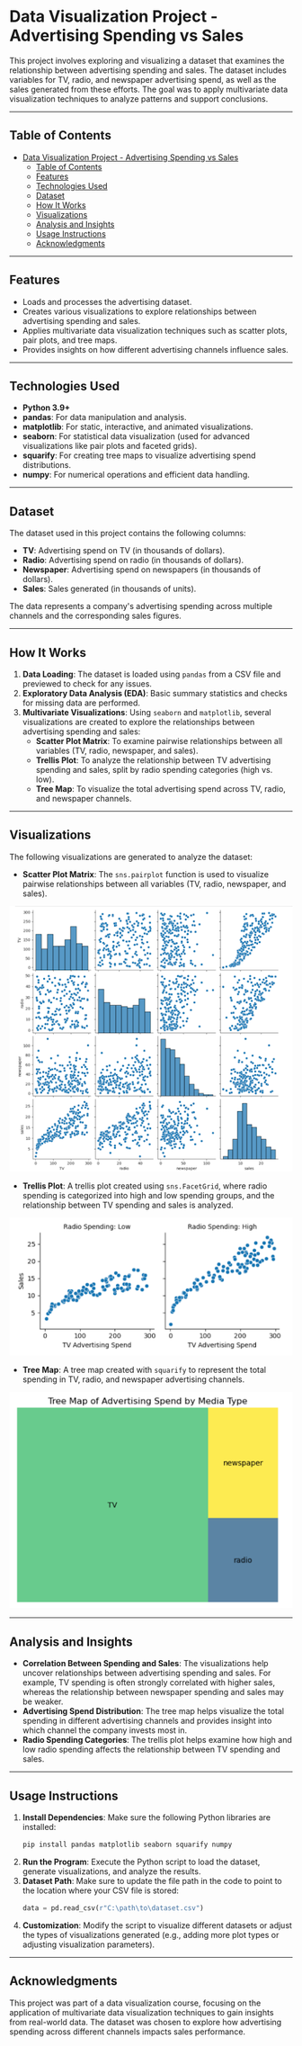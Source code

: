 # Data Visualization Project - Advertising Spending vs Sales

This project involves exploring and visualizing a dataset that examines the relationship between advertising spending and sales. The dataset includes variables for TV, radio, and newspaper advertising spend, as well as the sales generated from these efforts. The goal was to apply multivariate data visualization techniques to analyze patterns and support conclusions.

---

## Table of Contents
- [Data Visualization Project - Advertising Spending vs Sales](#data-visualization-project---advertising-spending-vs-sales)
  - [Table of Contents](#table-of-contents)
  - [Features](#features)
  - [Technologies Used](#technologies-used)
  - [Dataset](#dataset)
  - [How It Works](#how-it-works)
  - [Visualizations](#visualizations)
  - [Analysis and Insights](#analysis-and-insights)
  - [Usage Instructions](#usage-instructions)
  - [Acknowledgments](#acknowledgments)

---

## Features
- Loads and processes the advertising dataset.
- Creates various visualizations to explore relationships between advertising spending and sales.
- Applies multivariate data visualization techniques such as scatter plots, pair plots, and tree maps.
- Provides insights on how different advertising channels influence sales.

---

## Technologies Used
- **Python 3.9+**
- **pandas**: For data manipulation and analysis.
- **matplotlib**: For static, interactive, and animated visualizations.
- **seaborn**: For statistical data visualization (used for advanced visualizations like pair plots and faceted grids).
- **squarify**: For creating tree maps to visualize advertising spend distributions.
- **numpy**: For numerical operations and efficient data handling.

---

## Dataset
The dataset used in this project contains the following columns:
- **TV**: Advertising spend on TV (in thousands of dollars).
- **Radio**: Advertising spend on radio (in thousands of dollars).
- **Newspaper**: Advertising spend on newspapers (in thousands of dollars).
- **Sales**: Sales generated (in thousands of units).

The data represents a company's advertising spending across multiple channels and the corresponding sales figures.

---

## How It Works
1. **Data Loading**: The dataset is loaded using `pandas` from a CSV file and previewed to check for any issues.
2. **Exploratory Data Analysis (EDA)**: Basic summary statistics and checks for missing data are performed.
3. **Multivariate Visualizations**: Using `seaborn` and `matplotlib`, several visualizations are created to explore the relationships between advertising spending and sales:
   - **Scatter Plot Matrix**: To examine pairwise relationships between all variables (TV, radio, newspaper, and sales).
   - **Trellis Plot**: To analyze the relationship between TV advertising spending and sales, split by radio spending categories (high vs. low).
   - **Tree Map**: To visualize the total advertising spend across TV, radio, and newspaper channels.

---

## Visualizations
The following visualizations are generated to analyze the dataset:

- **Scatter Plot Matrix**: The `sns.pairplot` function is used to visualize pairwise relationships between all variables (TV, radio, newspaper, and sales).

![](./images/scatter-plot-matrix.png)

- **Trellis Plot**: A trellis plot created using `sns.FacetGrid`, where radio spending is categorized into high and low spending groups, and the relationship between TV spending and sales is analyzed.

![](./images/trellis-plot.png)

- **Tree Map**: A tree map created with `squarify` to represent the total spending in TV, radio, and newspaper advertising channels.

![](./images/tree-map.png)

---

## Analysis and Insights
- **Correlation Between Spending and Sales**: The visualizations help uncover relationships between advertising spending and sales. For example, TV spending is often strongly correlated with higher sales, whereas the relationship between newspaper spending and sales may be weaker.
- **Advertising Spend Distribution**: The tree map helps visualize the total spending in different advertising channels and provides insight into which channel the company invests most in.
- **Radio Spending Categories**: The trellis plot helps examine how high and low radio spending affects the relationship between TV spending and sales.

---

## Usage Instructions

1. **Install Dependencies**: Make sure the following Python libraries are installed:
   ```bash
   pip install pandas matplotlib seaborn squarify numpy
   ```
2. **Run the Program**: Execute the Python script to load the dataset, generate visualizations, and analyze the results.
3. **Dataset Path**: Make sure to update the file path in the code to point to the location where your CSV file is stored:
    ```python
    data = pd.read_csv(r"C:\path\to\dataset.csv")
    ```
4. **Customization**: Modify the script to visualize different datasets or adjust the types of visualizations generated (e.g., adding more plot types or adjusting visualization parameters).

---

## Acknowledgments
This project was part of a data visualization course, focusing on the application of multivariate data visualization techniques to gain insights from real-world data. The dataset was chosen to explore how advertising spending across different channels impacts sales performance.

